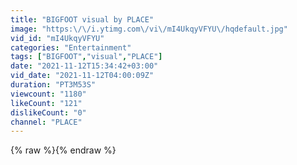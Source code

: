 ```yaml
---
title: "BIGFOOT visual by PLACE"
image: "https:\/\/i.ytimg.com\/vi\/mI4UkqyVFYU\/hqdefault.jpg"
vid_id: "mI4UkqyVFYU"
categories: "Entertainment"
tags: ["BIGFOOT","visual","PLACE"]
date: "2021-11-12T15:34:42+03:00"
vid_date: "2021-11-12T04:00:09Z"
duration: "PT3M53S"
viewcount: "1180"
likeCount: "121"
dislikeCount: "0"
channel: "PLACE"
---
```

{% raw %}{% endraw %}
